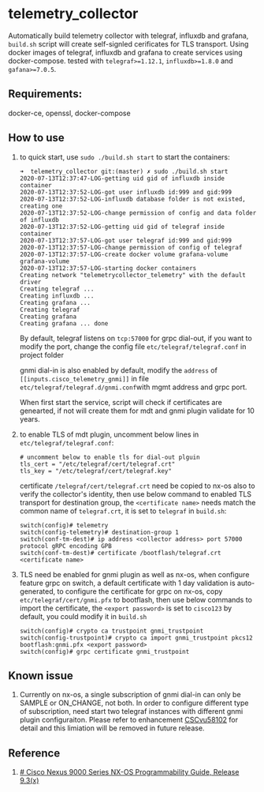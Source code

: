 # telemetry_collector
Automatically build telemetry collector with telegraf, influxdb and grafana, `build.sh` script will create self-signled cerificates for TLS transport. Using docker images of telegraf, influxdb and grafana to create services using docker-compose. tested with `telegraf>=1.12.1`, `influxdb>=1.8.0` and `gafana>=7.0.5`.

## Requirements:
docker-ce, openssl, docker-compose
## How to use

 1. to quick start, use `sudo ./build.sh start` to start the containers:
    ```
    ➜  telemetry_collector git:(master) ✗ sudo ./build.sh start
    2020-07-13T12:37:47-LOG-getting uid gid of influxdb inside container
    2020-07-13T12:37:52-LOG-got user influxdb id:999 and gid:999
    2020-07-13T12:37:52-LOG-influxdb database folder is not existed, creating one
    2020-07-13T12:37:52-LOG-change permission of config and data folder of influxdb
    2020-07-13T12:37:52-LOG-getting uid gid of telegraf inside container
    2020-07-13T12:37:57-LOG-got user telegraf id:999 and gid:999
    2020-07-13T12:37:57-LOG-change permission of config of telegraf
    2020-07-13T12:37:57-LOG-create docker volume grafana-volume
    grafana-volume
    2020-07-13T12:37:57-LOG-starting docker containers
    Creating network "telemetrycollector_telemetry" with the default driver
    Creating telegraf ...
    Creating influxdb ...
    Creating grafana ...
    Creating telegraf
    Creating grafana
    Creating grafana ... done
    ```

    By default, telegraf listens on `tcp:57000` for grpc dial-out, if you want to modify the port, change the config file `etc/telegraf/telegraf.conf` in project folder

    gnmi dial-in is also enabled by default,  modify the `address` of `[[inputs.cisco_telemetry_gnmi]]` in file  `etc/telegraf/telegraf.d/gnmi.conf`with mgmt address and grpc port.

    When first start the service, script will check if certificates are genearted, if not will create them for mdt and gnmi plugin validate for 10 years.

2. to enable TLS of mdt plugin, uncomment below lines in `etc/telegraf/telegraf.conf`:
    ```
    # uncomment below to enable tls for dial-out plguin
    tls_cert = "/etc/telegraf/cert/telegraf.crt"
    tls_key = "/etc/telegraf/cert/telegraf.key"
    ```
    certificate `/telegraf/cert/telegraf.crt` need be copied to nx-os also to verify the collector's identity, then use below command to enabled TLS transport for destination group, the `<certificate name>`  needs match the common name of `telegraf.crt`, it is set to `telegraf` in `build.sh`:
    ```
    switch(config)# telemetry
    switch(config-telemetry)# destination-group 1
    switch(conf-tm-dest)# ip address <collector address> port 57000 protocol gRPC encoding GPB
    switch(conf-tm-dest)# certificate /bootflash/telegraf.crt <certificate name>

    ```
3. TLS need be enabled for gnmi plugin as well as nx-os, when configure feature grpc on switch, a default certificate with 1 day validation is auto-generated, to configure the certificate for grpc on nx-os, copy `etc/telegraf/cert/gnmi.pfx` to bootflash, then use below commands to import the certificate, the `<export password>` is set to `cisco123` by default, you could modify it in `build.sh`
    ```
    switch(config)# crypto ca trustpoint gnmi_trustpoint
    switch(config-trustpoint)# crypto ca import gnmi_trustpoint pkcs12 bootflash:gnmi.pfx <export password>
    switch(config)# grpc certificate gnmi_trustpoint
    ```
## Known issue
1. Currently on nx-os, a single subscription of gnmi dial-in can only be SAMPLE or ON_CHANGE, not both. In order to configure different type of subscription, need start two telegraf instances with different gnmi plugin configuraiton.
Please refer to enhancement [CSCvu58102](https://bst.cloudapps.cisco.com/bugsearch/bug/CSCvu58102) for detail and this limiation will be removed in future release.


## Reference
1. [# Cisco Nexus 9000 Series NX-OS Programmability Guide, Release 9.3(x)](https://www.cisco.com/c/en/us/td/docs/switches/datacenter/nexus9000/sw/93x/progammability/guide/b-cisco-nexus-9000-series-nx-os-programmability-guide-93x.html)

